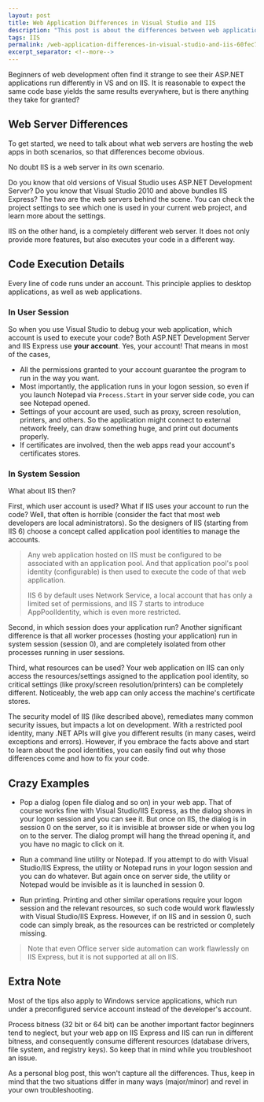 ```yaml
---
layout: post
title: Web Application Differences in Visual Studio and IIS
description: "This post is about the differences between web applications running in Visual Studio and IIS."
tags: IIS
permalink: /web-application-differences-in-visual-studio-and-iis-60fec7e311b3
excerpt_separator: <!--more-->
---
```


Beginners of web development often find it strange to see their ASP.NET applications run differently in VS and on IIS. It is reasonable to expect the same code base yields the same results everywhere, but is there anything they take for granted?
<!--more-->
## Web Server Differences
To get started, we need to talk about what web servers are hosting the web apps in both scenarios, so that differences become obvious.

No doubt IIS is a web server in its own scenario.

Do you know that old versions of Visual Studio uses ASP.NET Development Server? Do you know that Visual Studio 2010 and above bundles IIS Express? The two are the web servers behind the scene. You can check the project settings to see which one is used in your current web project, and learn more about the settings.

IIS on the other hand, is a completely different web server. It does not only provide more features, but also executes your code in a different way.

## Code Execution Details
Every line of code runs under an account. This principle applies to desktop applications, as well as web applications.

### In User Session
So when you use Visual Studio to debug your web application, which account is used to execute your code? Both ASP.NET Development Server and IIS Express use **your account**. Yes, your account! That means in most of the cases,

* All the permissions granted to your account guarantee the program to run in the way you want.
* Most importantly, the application runs in your logon session, so even if you launch Notepad via `Process.Start` in your server side code, you can see Notepad opened.
* Settings of your account are used, such as proxy, screen resolution, printers, and others. So the application might connect to external network freely, can draw something huge, and print out documents properly.
* If certificates are involved, then the web apps read your account's certificates stores.

### In System Session
What about IIS then?

First, which user account is used? What if IIS uses your account to run the code? Well, that often is horrible (consider the fact that most web developers are local administrators). So the designers of IIS (starting from IIS 6) choose a concept called application pool identities to manage the accounts.

> Any web application hosted on IIS must be configured to be associated with an application pool. And that application pool's pool identity (configurable) is then used to execute the code of that web application.
>
> IIS 6 by default uses Network Service, a local account that has only a limited set of permissions, and IIS 7 starts to introduce AppPoolIdentity, which is even more restricted.

Second, in which session does your application run? Another significant difference is that all worker processes (hosting your application) run in system session (session 0), and are completely isolated from other processes running in user sessions.

Third, what resources can be used? Your web application on IIS can only access the resources/settings assigned to the application pool identity, so critical settings (like proxy/screen resolution/printers) can be completely different. Noticeably, the web app can only access the machine's certificate stores.

The security model of IIS (like described above), remediates many common security issues, but impacts a lot on development. With a restricted pool identity, many .NET APIs will give you different results (in many cases, weird exceptions and errors). However, if you embrace the facts above and start to learn about the pool identities, you can easily find out why those differences come and how to fix your code.

## Crazy Examples
* Pop a dialog (open file dialog and so on) in your web app. That of course works fine with Visual Studio/IIS Express, as the dialog shows in your logon session and you can see it. But once on IIS, the dialog is in session 0 on the server, so it is invisible at browser side or when you log on to the server. The dialog prompt will hang the thread opening it, and you have no magic to click on it.

* Run a command line utility or Notepad. If you attempt to do with Visual Studio/IIS Express, the utility or Notepad runs in your logon session and you can do whatever. But again once on server side, the utility or Notepad would be invisible as it is launched in session 0.

* Run printing. Printing and other similar operations require your logon session and the relevant resources, so such code would work flawlessly with Visual Studio/IIS Express. However, if on IIS and in session 0, such code can simply break, as the resources can be restricted or completely missing.

> Note that even Office server side automation can work flawlessly on IIS Express, but it is not supported at all on IIS.

## Extra Note
Most of the tips also apply to Windows service applications, which run under a preconfigured service account instead of the developer's account.

Process bitness (32 bit or 64 bit) can be another important factor beginners tend to neglect, but your web app on IIS Express and IIS can run in different bitness, and consequently consume different resources (database drivers, file system, and registry keys). So keep that in mind while you troubleshoot an issue.

As a personal blog post, this won't capture all the differences. Thus, keep in mind that the two situations differ in many ways (major/minor) and revel in your own troubleshooting.
